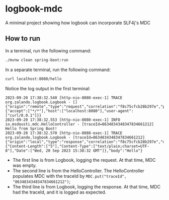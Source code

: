 # logbook-mdc

A minimal project showing how logbook can incorporate SLF4j's MDC

## How to run

In a terminal, run the following command:

```bash
./mvnw clean spring-boot:run
```

In a separate terminal, run the following command:

```bash
curl localhost:8080/hello
```

Notice the log output in the first terminal:

```
2023-09-20 17:38:32.540 [http-nio-8080-exec-1] TRACE org.zalando.logbook.Logbook - [] {"origin":"remote","type":"request","correlation":"f8c75cfcb28b297e","protocol":"HTTP/1.1","remote":"127.0.0.1","method":"GET","uri":"http://localhost:8080/hello","host":"localhost","path":"/hello","scheme":"http","port":"8080","headers":{"accept":["*/*"],"host":["localhost:8080"],"user-agent":["curl/8.0.1"]}}
2023-09-20 17:38:32.553 [http-nio-8080-exec-1] INFO  io.msdousti.mdc.HelloController - [traceId=8634834348347834661212] Hello from Spring Boot!
2023-09-20 17:38:32.570 [http-nio-8080-exec-1] TRACE org.zalando.logbook.Logbook - [traceId=8634834348347834661212] {"origin":"local","type":"response","correlation":"f8c75cfcb28b297e","duration":64,"protocol":"HTTP/1.1","status":200,"headers":{"Content-Length":["5"],"Content-Type":["text/plain;charset=UTF-8"],"Date":["Wed, 20 Sep 2023 15:38:32 GMT"]},"body":"Hello"}
```

* The first line is from Logbook, logging the request. At that time, MDC was empty.
* The second line is from the HelloController. The HelloController populates MDC with the traceId
  by `MDC.put("traceId", "8634834348347834661212")`;
* The third line is from Logbook, logging the response. At that time, MDC had the traceId, and it is logged as expected.


